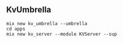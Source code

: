 ## KvUmbrella

```
mix new kv_umbrella --umbrella
cd apps
mix new kv_server --module KVServer --sup
```
